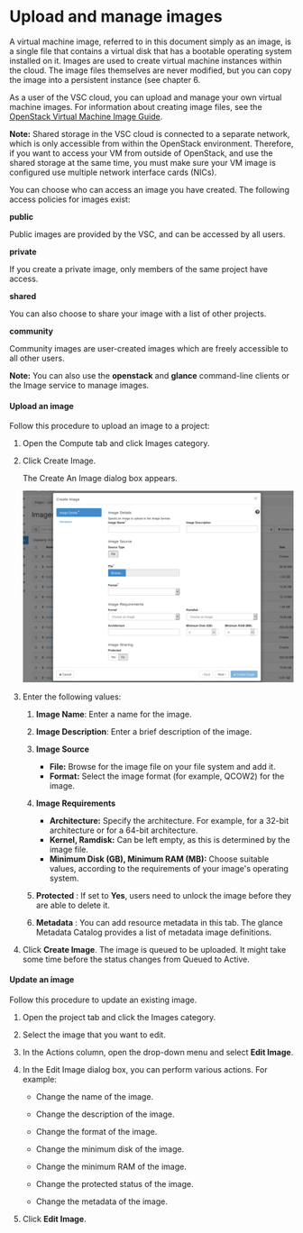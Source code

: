 # Upload and manage images

A virtual machine image, referred to in this document simply as an
image, is a single file that contains a virtual disk that has a bootable
operating system installed on it. Images are used to create virtual
machine instances within the cloud. The image files themselves are never
modified, but you can copy the image into a persistent instance (see
chapter 6.

As a user of the VSC cloud, you can upload and manage your own virtual
machine images. For information about creating image files, see the
[OpenStack Virtual Machine Image
Guide](https://docs.openstack.org/image-guide/).

**Note:** Shared storage in the VSC cloud is connected to a separate network,
which is only accessible from within the OpenStack environment.
Therefore, if you want to access your VM from outside of OpenStack, and
use the shared storage at the same time, you must make sure your VM
image is configured use multiple network interface cards (NICs).

You can choose who can access an image you have created. The following
access policies for images exist:

**public**

Public images are provided by the VSC, and can be accessed by all
users.

**private**

If you create a private image, only members of the same project have
access.

**shared**

You can also choose to share your image with a list of other
projects.

**community**

Community images are user-created images which are freely accessible
to all other users.

**Note:** You can also use the **openstack** and **glance** command-line clients
or the Image service to manage images.

#### Upload an image

Follow this procedure to upload an image to a project:

1.  Open the Compute tab and click Images category.

2.  Click Create Image.

    The Create An Image dialog box appears.

    ![image](img/tab-compute-images-create.png)


3.  Enter the following values:

    1. **Image Name**: Enter a name for the image.

    2. **Image Description**: Enter a brief description of the image.

    3. **Image Source**
        - **File:** Browse for the image file on your file system and add it.
        - **Format:** Select the image format (for example, QCOW2) for the image.

    4. **Image Requirements**
        - **Architecture:**
        Specify the architecture. For example, for a 32-bit architecture or for a 64-bit architecture.
        - **Kernel, Ramdisk:**
        Can be left empty, as this is determined by the image file.
        - **Minimum Disk (GB), Minimum RAM (MB):**
        Choose suitable values, according to the requirements of your image's operating system.

    5. **Protected**
    :   If set to **Yes**, users need to unlock the image before they are able
        to delete it.
    6. **Metadata**
    :   You can add resource metadata in this tab. The glance Metadata
        Catalog provides a list of metadata image definitions.

4.  Click **Create Image**. The image is queued to be uploaded. It might take some time
    before the status changes from Queued to Active.

#### Update an image

Follow this procedure to update an existing image.

1.  Open the project tab and click the Images category.

2.  Select the image that you want to edit.

3.  In the Actions column, open the drop-down menu and select **Edit Image**.

4.  In the Edit Image dialog box, you can perform various actions. For
    example:

    -   Change the name of the image.

    -   Change the description of the image.

    -   Change the format of the image.

    -   Change the minimum disk of the image.

    -   Change the minimum RAM of the image.

    -   Change the protected status of the image.

    -   Change the metadata of the image.

5.  Click **Edit Image**.
